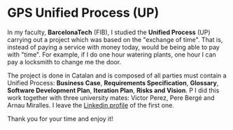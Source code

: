 # GPS Unified Process (UP)

In my faculty, **BarcelonaTech** (FIB), I studied the **Unified Process** (UP) carrying out a project which was based on the "exchange of time". That is, instead of paying a service with money today, would be being able to pay with "time". For example, if I do one hour watering plants, one hour I can pay a locksmith to change me the door.

The project is done in Catalan and is composed of all parties must contain a Unified Process: **Business Case**, **Requirements Specification**, **Glossary**, **Software Development Plan**, **Iteration Plan**, **Risks and Vision**.
P
I did this work together with three university mates: Victor Perez, Pere Bergé and Arnau Miralles. I leave the [Linkedin profile](https://es.linkedin.com/in/v%C3%ADctor-p%C3%A9rez-500011109/en) of the first one.

Thank you for your time and enjoy it!
